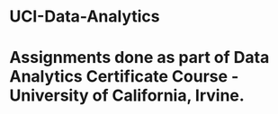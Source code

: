 # UCI-Data-Analytics
# Assignments done as part of Data Analytics Certificate Course - University of California, Irvine.
